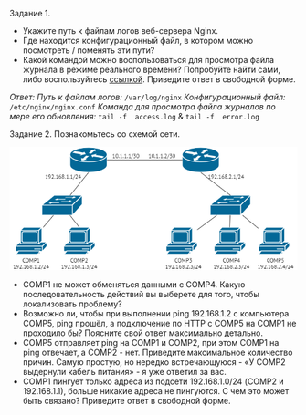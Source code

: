 Задание 1.
- Укажите путь к файлам логов веб-сервера Nginx.
- Где находится конфигурационный файл, в котором можно посмотреть / поменять эти пути?
- Какой командой можно воспользоваться для просмотра файла журнала в режиме реального времени? Попробуйте найти сами, либо воспользуйтесь [ссылкой](https://andreyex.ru/operacionnaya-sistema-linux/nastrojka-zhurnala-oshibok-i-dostupa-nginx/).
Приведите ответ в свободной форме.

*Ответ:*
*Путь  к файлам логов:* `/var/log/nginx`
*Конфигурационный файл:* `/etc/nginx/nginx.conf`
*Команда для просмотра файла журналов по мере его обновления:* `tail -f  access.log`  & `tail -f  error.log`


Задание 2.
Познакомьтесь со схемой сети.

![schema](pics/4_8_2_1.png)

- COMP1 не может обменяться данными с COMP4. Какую последовательность действий вы выберете для того, чтобы локализовать проблему?
- Возможно ли, чтобы при выполнении ping 192.168.1.2 с компьютера COMP5, ping прошёл, а подключение по HTTP с COMP5 на COMP1 не проходило бы? Поясните свой ответ максимально детально.
- COMP5 отправляет ping на COMP1 и COMP2, при этом COMP1 на ping отвечает, а COMP2 - нет.
Приведите максимальное количество причин. Самую простую, но нередко встречающуюся - «У COMP2 выдернули кабель питания» - я уже ответил за вас.
- COMP1 пингует только адреса из подсети 192.168.1.0/24 (COMP2 и 192.168.1.1), больше никакие адреса не пингуются. С чем это может быть связано?
Приведите ответ в свободной форме.
